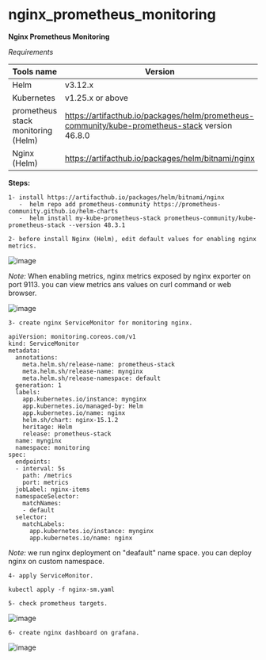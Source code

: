 # nginx_prometheus_monitoring
**Nginx Prometheus Monitoring**

*Requirements*

| Tools name|Version|
|------------|-------|
|Helm|v3.12.x|
|Kubernetes|v1.25.x or above|
|prometheus stack monitoring (Helm)|https://artifacthub.io/packages/helm/prometheus-community/kube-prometheus-stack version 46.8.0|
|Nginx (Helm)|https://artifacthub.io/packages/helm/bitnami/nginx|

**Steps:**
```
1- install https://artifacthub.io/packages/helm/bitnami/nginx
   -  helm repo add prometheus-community https://prometheus-community.github.io/helm-charts
   -  helm install my-kube-prometheus-stack prometheus-community/kube-prometheus-stack --version 48.3.1

2- before install Nginx (Helm), edit default values for enabling nginx metrics.
```

![image](https://github.com/IMAN-NAMJOOYAN/nginx_prometheus_monitoring/assets/16554389/fc34e544-c685-46a7-b4cc-c55bf219b48a)

*Note:* When enabling metrics, nginx metrics exposed by nginx exporter on port 9113. you can view metrics ans values on curl command or web browser.

![image](https://github.com/IMAN-NAMJOOYAN/nginx_prometheus_monitoring/assets/16554389/a805d8b7-9b84-46d7-a4a2-d10585968551)

```
3- create nginx ServiceMonitor for monitoring nginx.

```
```
apiVersion: monitoring.coreos.com/v1
kind: ServiceMonitor
metadata:
  annotations:
    meta.helm.sh/release-name: prometheus-stack
    meta.helm.sh/release-name: mynginx
    meta.helm.sh/release-namespace: default
  generation: 1
  labels:
    app.kubernetes.io/instance: mynginx
    app.kubernetes.io/managed-by: Helm
    app.kubernetes.io/name: nginx
    helm.sh/chart: nginx-15.1.2
    heritage: Helm
    release: prometheus-stack
  name: mynginx
  namespace: monitoring
spec:
  endpoints:
  - interval: 5s
    path: /metrics
    port: metrics
  jobLabel: nginx-items
  namespaceSelector:
    matchNames:
    - default
  selector:
    matchLabels:
      app.kubernetes.io/instance: mynginx
      app.kubernetes.io/name: nginx
```
*Note:* we run nginx deployment on "deafault" name space. you can deploy nginx on custom namespace.
```
4- apply ServiceMonitor.

kubectl apply -f nginx-sm.yaml
```
```
5- check prometheus targets.
```
![image](https://github.com/IMAN-NAMJOOYAN/nginx_prometheus_monitoring/assets/16554389/27a25107-6f78-4e99-8fc3-334a11ce9daa)

```
6- create nginx dashboard on grafana.
```
![image](https://github.com/IMAN-NAMJOOYAN/nginx_prometheus_monitoring/assets/16554389/e894dbd4-2d47-4c87-969e-4c560f0bc339)








